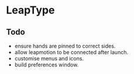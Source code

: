 # LeapType

## Todo

- ensure hands are pinned to correct sides.
- allow leapmotion to be connected after launch.
- customise menus and icons.
- build preferences window.
